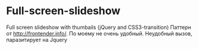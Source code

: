 # Full-screen-slideshow
Full screen slideshow with thumbails (jQuery and CSS3-transition)
Паттерн от http://frontender.info/. По моему не очень удобный.
Неудобный вызов, паразитирует на Jquery
